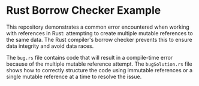 # Rust Borrow Checker Example

This repository demonstrates a common error encountered when working with references in Rust: attempting to create multiple mutable references to the same data.  The Rust compiler's borrow checker prevents this to ensure data integrity and avoid data races.

The `bug.rs` file contains code that will result in a compile-time error because of the multiple mutable reference attempt. The `bugSolution.rs` file shows how to correctly structure the code using immutable references or a single mutable reference at a time to resolve the issue. 